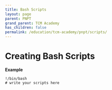 ```yaml
---
title: Bash Scripts
layout: page
parent: PNPT
grand_parent: TCM Academy
has_children: false
permalink: /education/tcm-academy/pnpt/scripts/
---
```


# Creating Bash Scripts

**Example**
```
!/bin/bash
# write your scripts here
```
